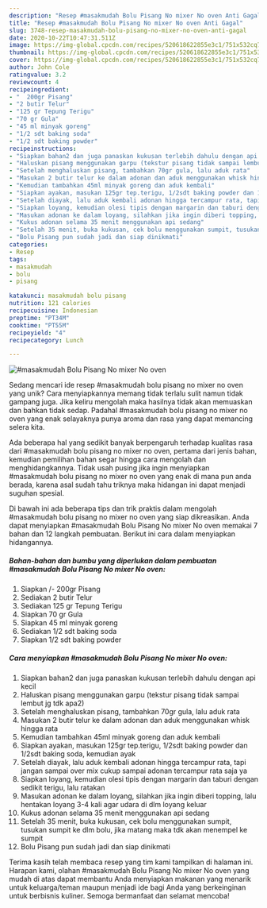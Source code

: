 ```yaml
---
description: "Resep #masakmudah Bolu Pisang No mixer No oven Anti Gagal"
title: "Resep #masakmudah Bolu Pisang No mixer No oven Anti Gagal"
slug: 3748-resep-masakmudah-bolu-pisang-no-mixer-no-oven-anti-gagal
date: 2020-10-22T10:47:31.511Z
image: https://img-global.cpcdn.com/recipes/520618622855e3c1/751x532cq70/masakmudah-bolu-pisang-no-mixer-no-oven-foto-resep-utama.jpg
thumbnail: https://img-global.cpcdn.com/recipes/520618622855e3c1/751x532cq70/masakmudah-bolu-pisang-no-mixer-no-oven-foto-resep-utama.jpg
cover: https://img-global.cpcdn.com/recipes/520618622855e3c1/751x532cq70/masakmudah-bolu-pisang-no-mixer-no-oven-foto-resep-utama.jpg
author: John Cole
ratingvalue: 3.2
reviewcount: 4
recipeingredient:
- "  200gr Pisang"
- "2 butir Telur"
- "125 gr Tepung Terigu"
- "70 gr Gula"
- "45 ml minyak goreng"
- "1/2 sdt baking soda"
- "1/2 sdt baking powder"
recipeinstructions:
- "Siapkan bahan2 dan juga panaskan kukusan terlebih dahulu dengan api kecil"
- "Haluskan pisang menggunakan garpu (tekstur pisang tidak sampai lembut jg tdk apa2)"
- "Setelah menghaluskan pisang, tambahkan 70gr gula, lalu aduk rata"
- "Masukan 2 butir telur ke dalam adonan dan aduk menggunakan whisk hingga rata"
- "Kemudian tambahkan 45ml minyak goreng dan aduk kembali"
- "Siapkan ayakan, masukan 125gr tep.terigu, 1/2sdt baking powder dan 1/2sdt baking soda, kemudian ayak"
- "Setelah diayak, lalu aduk kembali adonan hingga tercampur rata, tapi jangan sampai over mix cukup sampai adonan tercampur rata saja ya"
- "Siapkan loyang, kemudian olesi tipis dengan margarin dan taburi dengan sedikit terigu, lalu ratakan"
- "Masukan adonan ke dalam loyang, silahkan jika ingin diberi topping, lalu hentakan loyang 3-4 kali agar udara di dlm loyang keluar"
- "Kukus adonan selama 35 menit menggunakan api sedang"
- "Setelah 35 menit, buka kukusan, cek bolu menggunakan sumpit, tusukan sumpit ke dlm bolu, jika matang maka tdk akan menempel ke sumpit"
- "Bolu Pisang pun sudah jadi dan siap dinikmati"
categories:
- Resep
tags:
- masakmudah
- bolu
- pisang

katakunci: masakmudah bolu pisang 
nutrition: 121 calories
recipecuisine: Indonesian
preptime: "PT34M"
cooktime: "PT55M"
recipeyield: "4"
recipecategory: Lunch

---
```



![#masakmudah Bolu Pisang No mixer No oven](https://img-global.cpcdn.com/recipes/520618622855e3c1/751x532cq70/masakmudah-bolu-pisang-no-mixer-no-oven-foto-resep-utama.jpg)

Sedang mencari ide resep #masakmudah bolu pisang no mixer no oven yang unik? Cara menyiapkannya memang tidak terlalu sulit namun tidak gampang juga. Jika keliru mengolah maka hasilnya tidak akan memuaskan dan bahkan tidak sedap. Padahal #masakmudah bolu pisang no mixer no oven yang enak selayaknya punya aroma dan rasa yang dapat memancing selera kita.



Ada beberapa hal yang sedikit banyak berpengaruh terhadap kualitas rasa dari #masakmudah bolu pisang no mixer no oven, pertama dari jenis bahan, kemudian pemilihan bahan segar hingga cara mengolah dan menghidangkannya. Tidak usah pusing jika ingin menyiapkan #masakmudah bolu pisang no mixer no oven yang enak di mana pun anda berada, karena asal sudah tahu triknya maka hidangan ini dapat menjadi suguhan spesial.


Di bawah ini ada beberapa tips dan trik praktis dalam mengolah #masakmudah bolu pisang no mixer no oven yang siap dikreasikan. Anda dapat menyiapkan #masakmudah Bolu Pisang No mixer No oven memakai 7 bahan dan 12 langkah pembuatan. Berikut ini cara dalam menyiapkan hidangannya.

<!--inarticleads1-->

##### Bahan-bahan dan bumbu yang diperlukan dalam pembuatan #masakmudah Bolu Pisang No mixer No oven:

1. Siapkan  /- 200gr Pisang
1. Sediakan 2 butir Telur
1. Sediakan 125 gr Tepung Terigu
1. Siapkan 70 gr Gula
1. Siapkan 45 ml minyak goreng
1. Sediakan 1/2 sdt baking soda
1. Siapkan 1/2 sdt baking powder




<!--inarticleads2-->

##### Cara menyiapkan #masakmudah Bolu Pisang No mixer No oven:

1. Siapkan bahan2 dan juga panaskan kukusan terlebih dahulu dengan api kecil
1. Haluskan pisang menggunakan garpu (tekstur pisang tidak sampai lembut jg tdk apa2)
1. Setelah menghaluskan pisang, tambahkan 70gr gula, lalu aduk rata
1. Masukan 2 butir telur ke dalam adonan dan aduk menggunakan whisk hingga rata
1. Kemudian tambahkan 45ml minyak goreng dan aduk kembali
1. Siapkan ayakan, masukan 125gr tep.terigu, 1/2sdt baking powder dan 1/2sdt baking soda, kemudian ayak
1. Setelah diayak, lalu aduk kembali adonan hingga tercampur rata, tapi jangan sampai over mix cukup sampai adonan tercampur rata saja ya
1. Siapkan loyang, kemudian olesi tipis dengan margarin dan taburi dengan sedikit terigu, lalu ratakan
1. Masukan adonan ke dalam loyang, silahkan jika ingin diberi topping, lalu hentakan loyang 3-4 kali agar udara di dlm loyang keluar
1. Kukus adonan selama 35 menit menggunakan api sedang
1. Setelah 35 menit, buka kukusan, cek bolu menggunakan sumpit, tusukan sumpit ke dlm bolu, jika matang maka tdk akan menempel ke sumpit
1. Bolu Pisang pun sudah jadi dan siap dinikmati




Terima kasih telah membaca resep yang tim kami tampilkan di halaman ini. Harapan kami, olahan #masakmudah Bolu Pisang No mixer No oven yang mudah di atas dapat membantu Anda menyiapkan makanan yang menarik untuk keluarga/teman maupun menjadi ide bagi Anda yang berkeinginan untuk berbisnis kuliner. Semoga bermanfaat dan selamat mencoba!
